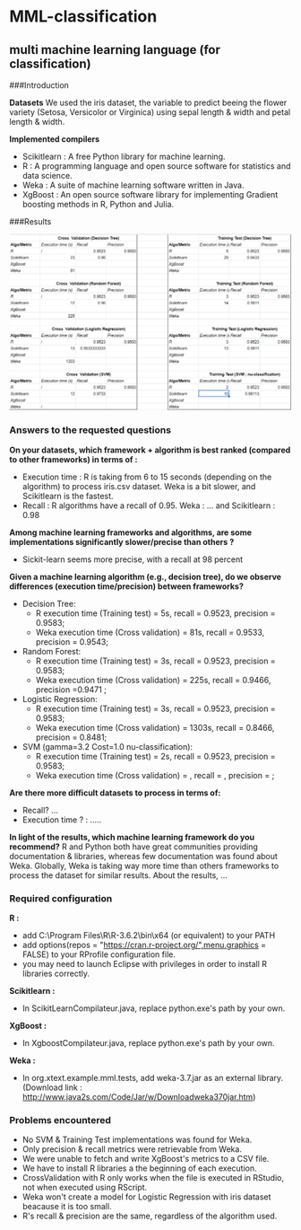 # MML-classification
## multi machine learning language (for classification) 

###Introduction

**Datasets**
We used the iris dataset, the variable to predict beeing the flower variety (Setosa, Versicolor or Virginica) using sepal length & width and petal length & width.

**Implemented compilers**
+ Scikitlearn : A free Python library for machine learning.
+ R : A programming language and open source software for statistics and data science. 
+ Weka : A suite of machine learning software written in Java.
+ XgBoost : An open source software library for implementing Gradient boosting methods in R, Python and Julia.

###Results

![Results](report.png)

### Answers to the requested questions

**On your datasets, which framework + algorithm is best ranked (compared to other frameworks) in terms of :**
+ Execution time : R is taking from 6 to 15 seconds (depending on the algorithm) to process iris.csv dataset. Weka is a bit slower, and Scikitlearn is the fastest.
+ Recall : R algorithms have a recall of 0.95. Weka : ... and Scikitlearn : 0.98

**Among machine learning frameworks and algorithms, are some implementations significantly slower/precise than others ?**
+ Sickit-learn seems more precise, with a recall at 98 percent

**Given a machine learning algorithm (e.g., decision tree), do we observe differences (execution time/precision) between frameworks?**
* Decision Tree: 
	* R execution time (Training test) = 5s, recall = 0.9523, precision = 0.9583;
	* Weka execution time (Cross validation) = 81s, recall = 0.9533, precision = 0.9543; 
* Random Forest: 
	* R execution time (Training test) = 3s, recall = 0.9523, precision = 0.9583;
	* Weka execution time (Cross validation) = 225s, recall = 0.9466, precision =0.9471 ; 
* Logistic Regression:
	* R execution time (Training test) = 3s, recall = 0.9523, precision = 0.9583;
	* Weka execution time (Cross validation) = 1303s, recall = 0.8466, precision = 0.8481; 
* SVM (gamma=3.2 Cost=1.0 nu-classification):
	* R execution time (Training test) = 2s, recall = 0.9523, precision = 0.9583;
	* Weka execution time (Cross validation) = , recall = , precision = ; 

**Are there more difficult datasets to process in terms of:**
+ Recall? ...
+ Execution time ? : .....

**In light of the results, which machine learning framework do you recommend?**
R and Python both have great communities providing documentation & libraries, whereas few documentation was found about Weka.
Globally, Weka is taking way more time than others frameworks to process the dataset for similar results.
About the results, ...

### Required configuration

**R :**
+ add C:\Program Files\R\R-3.6.2\bin\x64 (or equivalent) to your PATH
+ add options(repos = "https://cran.r-project.org/",menu.graphics = FALSE) to your RProfile configuration file.
+ you may need to launch Eclipse with privileges in order to install R libraries correctly.

**Scikitlearn :**
+ In ScikitLearnCompilateur.java, replace python.exe's path by your own.

**XgBoost :**
+ In XgboostCompilateur.java, replace python.exe's path by your own.

**Weka :**
+ In org.xtext.example.mml.tests, add weka-3.7.jar as an external library. (Download link : http://www.java2s.com/Code/Jar/w/Downloadweka370jar.htm)

### Problems encountered
+ No SVM & Training Test implementations was found for Weka.
+ Only precision & recall metrics were retrievable from Weka.
+ We were unable to fetch and write XgBoost's metrics to a CSV file.
+ We have to install R libraries a the beginning of each execution.
+ CrossValidation with R only works when the file is executed in RStudio, not when executed using RScript.
+ Weka won't create a model for Logistic Regression with iris dataset beacause it is too small.
+ R's recall & precision are the same, regardless of the algorithm used.
